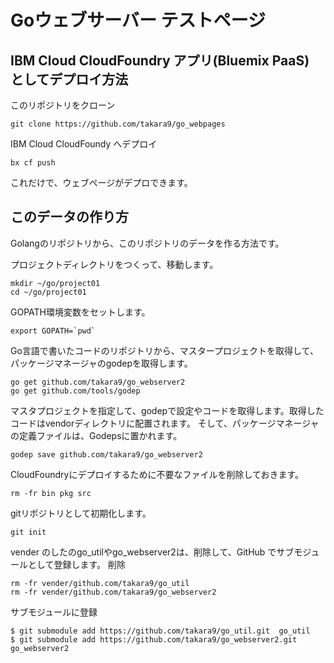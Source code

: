 # Goウェブサーバー テストページ


## IBM Cloud CloudFoundry アプリ(Bluemix PaaS) としてデプロイ方法

このリポジトリをクローン

~~~
git clone https://github.com/takara9/go_webpages
~~~

IBM Cloud CloudFoundy へデプロイ

~~~
bx cf push
~~~

これだけで、ウェブページがデプロできます。




## このデータの作り方

Golangのリポジトリから、このリポジトリのデータを作る方法です。

プロジェクトディレクトリをつくって、移動します。

~~~
mkdir ~/go/project01
cd ~/go/project01
~~~

GOPATH環境変数をセットします。 

~~~
export GOPATH=`pwd`
~~~

Go言語で書いたコードのリポジトリから、マスタープロジェクトを取得して、パッケージマネージャのgodepを取得します。

~~~
go get github.com/takara9/go_webserver2
go get github.com/tools/godep
~~~

マスタプロジェクトを指定して、godepで設定やコードを取得します。取得したコードはvendorディレクトリに配置されます。
そして、パッケージマネージャの定義ファイルは、Godepsに置かれます。

~~~
godep save github.com/takara9/go_webserver2
~~~

CloudFoundryにデプロイするために不要なファイルを削除しておきます。

~~~
rm -fr bin pkg src
~~~

gitリポジトリとして初期化します。

~~~
git init
~~~

vender のしたのgo_utilやgo_webserver2は、削除して、GitHub でサブモジュールとして登録します。
削除

~~~
rm -fr vender/github.com/takara9/go_util
rm -fr vender/github.com/takara9/go_webserver2
~~~
サブモジュールに登録

~~~
$ git submodule add https://github.com/takara9/go_util.git  go_util
$ git submodule add https://github.com/takara9/go_webserver2.git  go_webserver2
~~~
